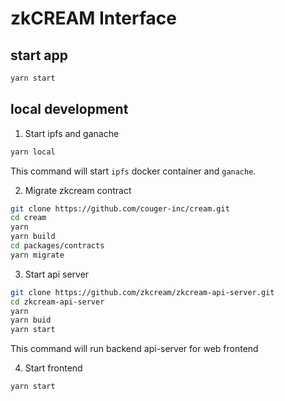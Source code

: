# zkCREAM Interface

## start app

```bash
yarn start
```

## local development

1. Start ipfs and ganache

```bash
yarn local
```
This command will start `ipfs` docker container and `ganache`.

2. Migrate zkcream contract

```bash
git clone https://github.com/couger-inc/cream.git
cd cream
yarn
yarn build
cd packages/contracts
yarn migrate
```

3. Start api server

```bash
git clone https://github.com/zkcream/zkcream-api-server.git
cd zkcream-api-server
yarn
yarn buid
yarn start
```

This command will run backend api-server for web frontend

4. Start frontend

```bash
yarn start
```